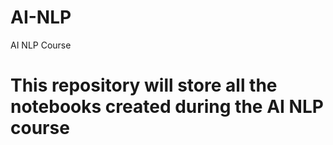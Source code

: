 # AI-NLP
AI NLP Course
# This repository will store all the notebooks created during the AI NLP course
